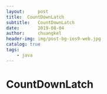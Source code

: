 ```yaml
---
layout:     post
title:	CountDownLatch
subtitle: 	CountDownLatch
date:       2019-08-04
author:     chuangkel
header-img: img/post-bg-ios9-web.jpg
catalog: true
tags:
    - java
---
```


# CountDownLatch

